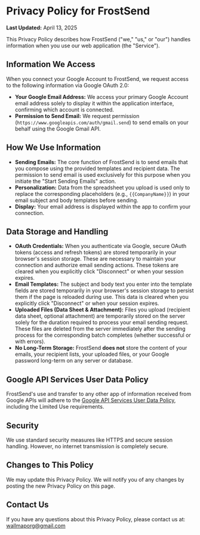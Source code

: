 # Privacy Policy for FrostSend

**Last Updated:** April 13, 2025

This Privacy Policy describes how FrostSend ("we," "us," or "our") handles information when you use our web application (the "Service").

## Information We Access

When you connect your Google Account to FrostSend, we request access to the following information via Google OAuth 2.0:

*   **Your Google Email Address:** We access your primary Google Account email address solely to display it within the application interface, confirming which account is connected.
*   **Permission to Send Email:** We request permission (`https://www.googleapis.com/auth/gmail.send`) to send emails on your behalf using the Google Gmail API.

## How We Use Information

*   **Sending Emails:** The core function of FrostSend is to send emails that you compose using the provided templates and recipient data. The permission to send email is used exclusively for this purpose when you initiate the "Start Sending Emails" action.
*   **Personalization:** Data from the spreadsheet you upload is used only to replace the corresponding placeholders (e.g., `{{CompanyName}}`) in your email subject and body templates before sending.
*   **Display:** Your email address is displayed within the app to confirm your connection.

## Data Storage and Handling

*   **OAuth Credentials:** When you authenticate via Google, secure OAuth tokens (access and refresh tokens) are stored temporarily in your browser's session storage. These are necessary to maintain your connection and authorize email sending actions. These tokens are cleared when you explicitly click "Disconnect" or when your session expires.
*   **Email Templates:** The subject and body text you enter into the template fields are stored temporarily in your browser's session storage to persist them if the page is reloaded during use. This data is cleared when you explicitly click "Disconnect" or when your session expires.
*   **Uploaded Files (Data Sheet & Attachment):** Files you upload (recipient data sheet, optional attachment) are temporarily stored on the server solely for the duration required to process your email sending request. These files are deleted from the server immediately after the sending process for the corresponding batch completes (whether successful or with errors).
*   **No Long-Term Storage:** FrostSend **does not** store the content of your emails, your recipient lists, your uploaded files, or your Google password long-term on any server or database.

## Google API Services User Data Policy

FrostSend's use and transfer to any other app of information received from Google APIs will adhere to the [Google API Services User Data Policy](https://developers.google.com/terms/api-services-user-data-policy), including the Limited Use requirements.

## Security

We use standard security measures like HTTPS and secure session handling. However, no internet transmission is completely secure.

## Changes to This Policy

We may update this Privacy Policy. We will notify you of any changes by posting the new Privacy Policy on this page.

## Contact Us

If you have any questions about this Privacy Policy, please contact us at: wallmaporg@gmail.com 